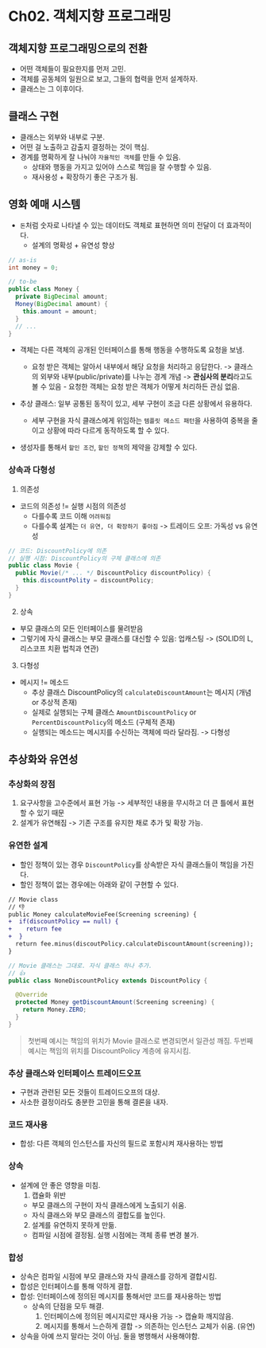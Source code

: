 # Ch02. 객체지향 프로그래밍

## 객체지향 프로그래밍으로의 전환

- 어떤 객체들이 필요한지를 먼저 고민.
- 객체를 공동체의 일원으로 보고, 그들의 협력을 먼저 설계하자.
- 클래스는 그 이후이다.

## 클래스 구현

- 클래스는 외부와 내부로 구분.
- 어떤 걸 노출하고 감출지 결정하는 것이 핵심.
- 경계를 명확하게 잘 나눠야 `자율적인 객체`를 만들 수 있음.
  - 상태와 행동을 가지고 있어야 스스로 책임을 잘 수행할 수 있음.
  - 재사용성 + 확장하기 좋은 구조가 됨.

## 영화 예매 시스템

- `돈`처럼 숫자로 나타낼 수 있는 데이터도 객체로 표현하면 의미 전달이 더 효과적이다.
  - 설계의 명확성 + 유연성 향상

```java
// as-is
int money = 0;

// to-be
public class Money {
  private BigDecimal amount;
  Money(BigDecimal amount) {
    this.amount = amount;
  }
  // ...
}
```

- 객체는 다른 객체의 공개된 인터페이스를 통해 행동을 수행하도록 요청을 보냄.

  - 요청 받은 객체는 알아서 내부에서 해당 요청을 처리하고 응답한다.
    -> 클래스의 외부와 내부(public/private)를 나누는 경계 개념
    -> **관심사의 분리**라고도 볼 수 있음 - 요청한 객체는 요청 받은 객체가 어떻게 처리하든 관심 없음.

- 추상 클래스: 일부 공통된 동작이 있고, 세부 구현이 조금 다른 상황에서 유용하다.

  - 세부 구현을 자식 클래스에게 위임하는 `템플릿 메소드 패턴`을 사용하여 중복을 줄이고 상황에 따라 다르게 동작하도록 할 수 있다.

- 생성자를 통해서 `할인 조건`, `할인 정책`의 제약을 강제할 수 있다.

### 상속과 다형성

1. 의존성

- 코드의 의존성 != 실행 시점의 의존성
  - 다를수록 코드 이해 `어려워짐`
  - 다를수록 설계는 `더 유연, 더 확장하기 좋아짐`
    -> 트레이드 오프: 가독성 vs 유연성

```java
// 코드: DiscountPolicy에 의존
// 실행 시점: DiscountPolicy의 구체 클래스에 의존
public class Movie {
  public Movie(/* ... */ DiscountPolicy discountPolicy) {
    this.discountPolity = discountPolicy;
  }
}
```

2. 상속

- 부모 클래스의 모든 인터페이스를 물려받음
- 그렇기에 자식 클래스는 부모 클래스를 대신할 수 있음: 업캐스팅
  -> (SOLID의 L, 리스코프 치환 법칙과 연관)

3. 다형성

- 메시지 != 메소드
  - 추상 클래스 DiscountPolicy의 `calculateDiscountAmount`는 메시지 (개념 or 추상적 존재)
  - 실제로 실행되는 구체 클래스 `AmountDiscountPolicy` or `PercentDiscountPolicy`의 메소드 (구체적 존재)
  - 실행되는 메소드는 메시지를 수신하는 객체에 따라 달라짐. -> 다형성

## 추상화와 유연성

### 추상화의 장점

1. 요구사항을 고수준에서 표현 가능
   -> 세부적인 내용을 무시하고 더 큰 틀에서 표현할 수 있기 때문
2. 설계가 유연해짐
   -> 기존 구조를 유지한 채로 추가 및 확장 가능.

### 유연한 설계

- 할인 정책이 있는 경우 `DiscountPolicy`를 상속받은 자식 클래스들이 책임을 가진다.
- 할인 정책이 없는 경우에는 아래와 같이 구현할 수 있다.

```diff
// Movie class
// 👎
public Money calculateMovieFee(Screening screening) {
+  if(discountPolicy == null) {
+    return fee
+  }
  return fee.minus(discoutPolicy.calculateDiscountAmount(screening));
}
```

```java
// Movie 클래스는 그대로. 자식 클래스 하나 추가.
// 👍
public class NoneDiscountPolicy extends DiscountPolicy {

  @Override
  protected Money getDiscountAmount(Screening screening) {
    return Money.ZERO;
  }
}
```

> 첫번째 예시는 책임의 위치가 Movie 클래스로 변경되면서 일관성 깨짐.
> 두번째 예시는 책임의 위치를 DiscountPolicy 계층에 유지시킴.

### 추상 클래스와 인터페이스 트레이드오프

- 구현과 관련된 모든 것들이 트레이드오프의 대상.
- 사소한 결정이라도 충분한 고민을 통해 결론을 내자.

### 코드 재사용

- 합성: 다른 객체의 인스턴스를 자신의 필드로 포함시켜 재사용하는 방법

### 상속

- 설계에 안 좋은 영향을 미침.
  1. 캡슐화 위반
  - 부모 클래스의 구현이 자식 클래스에게 노출되기 쉬움.
  - 자식 클래스와 부모 클래스의 결합도를 높인다.
  2. 설계를 유연하지 못하게 만듦.
  - 컴파일 시점에 결정됨. 실행 시점에는 객체 종류 변경 불가.

### 합성

- 상속은 컴파일 시점에 부모 클래스와 자식 클래스를 강하게 결합시킴.
- 합성은 인터페이스를 통해 약하게 결합.
- 합성: 인터페이스에 정의된 메시지를 통해서만 코드를 재사용하는 방법
  - 상속의 단점을 모두 해결.
    1. 인터페이스에 정의된 메시지로만 재사용 가능 -> 캡슐화 깨지않음.
    2. 메시지를 통해서 느슨하게 결합 -> 의존하는 인스턴스 교체가 쉬움. (유연)
- 상속을 아예 쓰지 말라는 것이 아님. 둘을 병행해서 사용해야함.
